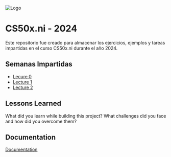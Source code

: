 ![Logo](https://members-csforall.imgix.net/members/logos/cs50-black.PNG)


# CS50x.ni - 2024

Este repositorio fue creado para almacenar los ejercicios, ejemplos y tareas impartidas en el curso CS50x.ni durante el año 2024.




## Semanas Impartidas

 - [Lecure 0](https://awesomeopensource.com/project/elangosundar/awesome-README-templates)
 - [Lecture 1](https://github.com/matiassingers/awesome-readme)
 - [Lecture 2](https://bulldogjob.com/news/449-how-to-write-a-good-readme-for-your-github-project)


## Lessons Learned

What did you learn while building this project? What challenges did you face and how did you overcome them?


## Documentation

[Documentation](https://linktodocumentation)
